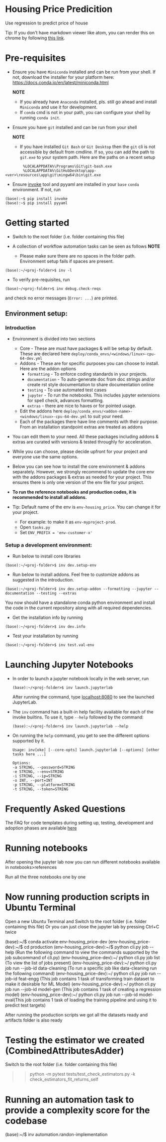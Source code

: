 # Housing Price Predicition

Use regression to predict price of house

Tip: If you don't have markdown viewer like atom, you can render this on chrome by following [this link](https://imagecomputing.net/damien.rohmer/teaching/general/markdown_viewer/index.html).

# Pre-requisites

* Ensure you have `Miniconda` installed and can be run from your shell. If not, download the installer for your platform here: https://docs.conda.io/en/latest/miniconda.html

     **NOTE**

     * If you already have `Anaconda` installed, pls. still go ahead and install `Miniconda` and use it for development.
     * If `conda` cmd is not in your path, you can configure your shell by running `conda init`.


* Ensure you have `git` installed and can be run from your shell

     **NOTE**

     * If you have installed `Git Bash` or `Git Desktop` then the `git` cli is not accessible by default from cmdline.
       If so, you can add the path to `git.exe` to your system path. Here are the paths on a recent setup

```
        %LOCALAPPDATA%\Programs\Git\git-bash.exe
        %LOCALAPPDATA%\GitHubDesktop\app-<ver>\resources\app\git\mingw64\bin\git.exe
```

* Ensure [invoke](http://www.pyinvoke.org/index.html) tool and pyyaml are installed in your `base` `conda` environment. If not, run

```
(base):~$ pip install invoke
(base):~$ pip install pyyaml
```

# Getting started

* Switch to the root folder (i.e. folder containing this file)
* A collection of workflow automation tasks can be seen as follows
    **NOTE**

     * Please make sure there are no spaces in the folder path. Environment setup fails if spaces are present.

```
(base):~/<proj-folder>$ inv -l
```

* To verify pre-requisites, run

```
(base)~/<proj-folder>$ inv debug.check-reqs
```

and check no error messages (`Error: ...`) are printed.


## Environment setup:

### Introduction
* Environment is divided into two sections

    * Core - These are must have packages & will be setup by default. These are declared here `deploy/conda_envs/<windows/linux>-cpu-64-dev.yml`
    * Addons - These are for specific purposes you can choose to install. Here are the addon options
        * `formatting` - To enforce coding standards in your projects.
        * `documentation` - To auto-generate doc from doc strings and/or create rst style documentation to share documentation online
        * `testing` - To use automated test cases
        * `jupyter` - To run the notebooks. This includes jupyter extensions for spell check, advances formatting.
        * `extras` - there are nice to haves or for pointed usage.
    * Edit the addons here `deploy/conda_envs/<addon-name>-<windows/linux>-cpu-64-dev.yml` to suit your need.
    * Each of the packages there have line comments with their purpose. From an installation standpoint extras are treated as addons
* You can edit them to your need. All these packages including addons & extras are curated with versions & tested throughly for acceleration.
* While you can choose, please decide upfront for your project and everyone use the same options.
* Below you can see how to install the core environment & addons separately. However, we strongly recommend to update the core env with the addons packages & extras as needed for your project. This ensures there is only one version of the env file for your project.
* **To run the reference notebooks and production codes, it is recommended to install all addons.**
* Tip: Default name of the env is `env-housing_price`. You can change it for your project.
    * For example: to make it as `env-myproject-prod`.
    * Open `tasks.py`
    * Set `ENV_PREFIX = 'env-customer-x'`

### Setup a development environment:

* Run below to install core libraries
```
(base):~/<proj-folder>$ inv dev.setup-env
```

* Run below to install addons. Feel free to customize addons as suggested in the introduction.
```
(base):~/<proj-folder>$ inv dev.setup-addon --formatting --jupyter --documentation --testing --extras
```


You now should have a standalone conda python environment and install the code in the current repository along with all required dependencies.

* Get the installation info by running
```
(base):~/<proj-folder>$ inv dev.info
```

* Test your installation by running
```
(base):~/<proj-folder>$ inv test.val-env
```

# Launching Jupyter Notebooks

- In order to launch a jupyter notebook locally in the web server, run

    ```
    (base):~/<proj-folder>$ inv launch.jupyterlab
    ```
     After running the command, type [localhost:8080](localhost:8080) to see the launched JupyterLab.

- The `inv` command has a built-in help facility available for each of the invoke builtins. To use it, type `--help` followed by the command:
    ```
    (base):~/<proj-folder>$ inv launch.jupyterlab --help
    ```
- On running the ``help`` command, you get to see the different options supported by it.

    ```
    Usage: inv[oke] [--core-opts] launch.jupyterlab [--options] [other tasks here ...]

    Options:
    -a STRING, --password=STRING
    -e STRING, --env=STRING
    -i STRING, --ip=STRING
    -o INT, --port=INT
    -p STRING, --platform=STRING
    -t STRING, --token=STRING
    ```

# Frequently Asked Questions

The FAQ for code templates during setting up, testing, development and adoption phases are available
[here](https://docs.google.com/document/d/1vdRhHHdPOzYNnEHKaoZgztGNd0PnsP5XaEJlDNHxrQ0/edit?usp=sharing)

# Running notebooks

After opening the jupyter lab now you can run different notebooks available in notebooks>references

Run all the three notebooks one by one

# Now running production scripts in Ubuntu Terminal

Open a new Ubuntu Terminal and Switch to the root folder (i.e. folder containing this file)
Or you can just close the jupyter lab by pressing Ctrl+C twice

(base):~/<proj-folder>$ conda activate env-housing_price-dev
(env-housing_price-dev):~/<proj-folder>$ cd production
(env-housing_price-dev):~/<proj-folder><production>$ python cli.py job --help (Run the following command to view the commands supported by the job subcommand of cli.py)
(env-housing_price-dev):~/<proj-folder><production> python cli.py job list (To view the list of jobs present)
(env-housing_price-dev):~/<proj-folder><production> python cli.py job run --job-id data-cleaning (To run a specific job like data-cleaning run the following command)
(env-housing_price-dev):~/<proj-folder><production> python cli.py job run --job-id feat-engg (This job contains 1 task of transforming train dataset to make it desirable for ML Model)
(env-housing_price-dev):~/<proj-folder><production> python cli.py job run --job-id model-gen (This job contains 1 task of creating a regression model)
(env-housing_price-dev):~/<proj-folder><production> python cli.py job run --job-id model-eval(This job contains 1 task of loading the training pipeline and using it to predict test targets)

After running the production scripts we got all the datasets ready and artifacts folder is also ready

# Testing the estimator we created (CombinedAttributesAdder)

Switch to the root folder (i.e. folder containing this file)

>> python -m pytest tests/test_check_estimators.py -k check_estimators_fit_returns_self


# Running an automation task to provide a complexity score for the codebase

(base):~/<proj-folder>$ inv automation.randon-implementation
